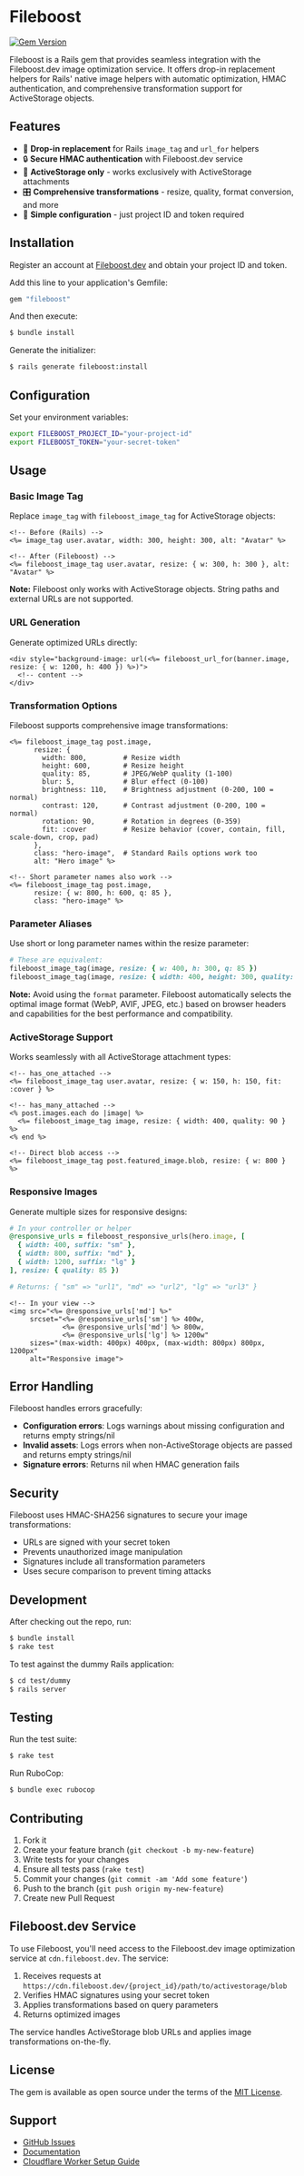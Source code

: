 # Fileboost

[![Gem Version](https://badge.fury.io/rb/fileboost.svg)](https://badge.fury.io/rb/fileboost)

Fileboost is a Rails gem that provides seamless integration with the Fileboost.dev image optimization service. It offers drop-in replacement helpers for Rails' native image helpers with automatic optimization, HMAC authentication, and comprehensive transformation support for ActiveStorage objects.

## Features

- 🚀 **Drop-in replacement** for Rails `image_tag` and `url_for` helpers
- 🔒 **Secure HMAC authentication** with Fileboost.dev service
- 📱 **ActiveStorage only** - works exclusively with ActiveStorage attachments
- 🎛️ **Comprehensive transformations** - resize, quality, format conversion, and more
- 🔧 **Simple configuration** - just project ID and token required

## Installation

Register an account at [Fileboost.dev](https://fileboost.dev) and obtain your project ID and token.

Add this line to your application's Gemfile:

```ruby
gem "fileboost"
```

And then execute:

```bash
$ bundle install
```

Generate the initializer:

```bash
$ rails generate fileboost:install
```

## Configuration

Set your environment variables:

```bash
export FILEBOOST_PROJECT_ID="your-project-id"
export FILEBOOST_TOKEN="your-secret-token"
```

## Usage

### Basic Image Tag

Replace `image_tag` with `fileboost_image_tag` for ActiveStorage objects:

```erb
<!-- Before (Rails) -->
<%= image_tag user.avatar, width: 300, height: 300, alt: "Avatar" %>

<!-- After (Fileboost) -->
<%= fileboost_image_tag user.avatar, resize: { w: 300, h: 300 }, alt: "Avatar" %>
```

**Note:** Fileboost only works with ActiveStorage objects. String paths and external URLs are not supported.

### URL Generation

Generate optimized URLs directly:

```erb
<div style="background-image: url(<%= fileboost_url_for(banner.image, resize: { w: 1200, h: 400 }) %>)">
  <!-- content -->
</div>
```

### Transformation Options

Fileboost supports comprehensive image transformations:

```erb
<%= fileboost_image_tag post.image,
      resize: {
        width: 800,         # Resize width
        height: 600,        # Resize height
        quality: 85,        # JPEG/WebP quality (1-100)
        blur: 5,            # Blur effect (0-100)
        brightness: 110,    # Brightness adjustment (0-200, 100 = normal)
        contrast: 120,      # Contrast adjustment (0-200, 100 = normal)
        rotation: 90,       # Rotation in degrees (0-359)
        fit: :cover         # Resize behavior (cover, contain, fill, scale-down, crop, pad)
      },
      class: "hero-image",  # Standard Rails options work too
      alt: "Hero image" %>

<!-- Short parameter names also work -->
<%= fileboost_image_tag post.image,
      resize: { w: 800, h: 600, q: 85 },
      class: "hero-image" %>
```

### Parameter Aliases

Use short or long parameter names within the resize parameter:

```ruby
# These are equivalent:
fileboost_image_tag(image, resize: { w: 400, h: 300, q: 85 })
fileboost_image_tag(image, resize: { width: 400, height: 300, quality: 85 })
```

**Note:** Avoid using the `format` parameter. Fileboost automatically selects the optimal image format (WebP, AVIF, JPEG, etc.) based on browser headers and capabilities for the best performance and compatibility.

### ActiveStorage Support

Works seamlessly with all ActiveStorage attachment types:

```erb
<!-- has_one_attached -->
<%= fileboost_image_tag user.avatar, resize: { w: 150, h: 150, fit: :cover } %>

<!-- has_many_attached -->
<% post.images.each do |image| %>
  <%= fileboost_image_tag image, resize: { width: 400, quality: 90 } %>
<% end %>

<!-- Direct blob access -->
<%= fileboost_image_tag post.featured_image.blob, resize: { w: 800 } %>
```

### Responsive Images

Generate multiple sizes for responsive designs:

```ruby
# In your controller or helper
@responsive_urls = fileboost_responsive_urls(hero.image, [
  { width: 400, suffix: "sm" },
  { width: 800, suffix: "md" },
  { width: 1200, suffix: "lg" }
], resize: { quality: 85 })

# Returns: { "sm" => "url1", "md" => "url2", "lg" => "url3" }
```

```erb
<!-- In your view -->
<img src="<%= @responsive_urls['md'] %>"
     srcset="<%= @responsive_urls['sm'] %> 400w,
             <%= @responsive_urls['md'] %> 800w,
             <%= @responsive_urls['lg'] %> 1200w"
     sizes="(max-width: 400px) 400px, (max-width: 800px) 800px, 1200px"
     alt="Responsive image">
```

## Error Handling

Fileboost handles errors gracefully:

- **Configuration errors**: Logs warnings about missing configuration and returns empty strings/nil
- **Invalid assets**: Logs errors when non-ActiveStorage objects are passed and returns empty strings/nil
- **Signature errors**: Returns nil when HMAC generation fails

## Security

Fileboost uses HMAC-SHA256 signatures to secure your image transformations:

- URLs are signed with your secret token
- Prevents unauthorized image manipulation
- Signatures include all transformation parameters
- Uses secure comparison to prevent timing attacks

## Development

After checking out the repo, run:

```bash
$ bundle install
$ rake test
```

To test against the dummy Rails application:

```bash
$ cd test/dummy
$ rails server
```

## Testing

Run the test suite:

```bash
$ rake test
```

Run RuboCop:

```bash
$ bundle exec rubocop
```

## Contributing

1. Fork it
2. Create your feature branch (`git checkout -b my-new-feature`)
3. Write tests for your changes
4. Ensure all tests pass (`rake test`)
5. Commit your changes (`git commit -am 'Add some feature'`)
6. Push to the branch (`git push origin my-new-feature`)
7. Create new Pull Request

## Fileboost.dev Service

To use Fileboost, you'll need access to the Fileboost.dev image optimization service at `cdn.fileboost.dev`. The service:

1. Receives requests at `https://cdn.fileboost.dev/{project_id}/path/to/activestorage/blob`
2. Verifies HMAC signatures using your secret token
3. Applies transformations based on query parameters
4. Returns optimized images

The service handles ActiveStorage blob URLs and applies image transformations on-the-fly.

## License

The gem is available as open source under the terms of the [MIT License](https://opensource.org/licenses/MIT).

## Support

- [GitHub Issues](https://github.com/bilalbudhani/fileboost/issues)
- [Documentation](https://github.com/bilalbudhani/fileboost/wiki)
- [Cloudflare Worker Setup Guide](https://github.com/bilalbudhani/fileboost-worker)
